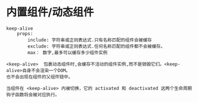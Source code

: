 
# 内置组件/动态组件

    keep-alive
        props:
            include: 字符串或正则表达式.只有名称匹配的组件会被缓存
            exclude: 字符串或正则表达式.任何名称匹配的组件都不会被缓存。
            max： 数字,最多可以缓存多少组件实例
            
    <keep-alive>  包裹动态组件时,会缓存不活动的组件实例,而不是销毁它们。<keep-alive>自身不会渲染一个DOM。
    也不会出现在组件的父组件链中。
    
    当组件在 <keep-alive> 内被切换，它的 activated 和 deactivated 这两个生命周期钩子函数将会被对应执行。